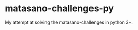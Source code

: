 matasano-challenges-py
======================

My attempt at solving the matasano-challenges in python 3+.
